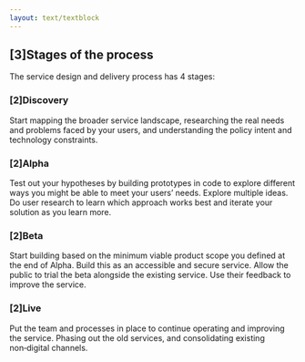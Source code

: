 ```yaml
---
layout: text/textblock
---
```


## [3]Stages of the process

The service design and delivery process has 4 stages:

### [2]Discovery

Start mapping the broader service landscape, researching the real needs and problems faced by your users, and understanding the policy intent and technology constraints.

### [2]Alpha

Test out your hypotheses by building prototypes in code to explore different ways you might be able to meet your users’ needs. Explore multiple ideas. Do user research to learn which approach works best and iterate your solution as you learn more.

### [2]Beta

Start building based on the minimum viable product scope you defined at the end of Alpha. Build this as an accessible and secure service. Allow the public to trial the beta alongside the existing service. Use their feedback to improve the service.

### [2]Live

Put the team and processes in place to continue operating and improving the service. Phasing out the old services, and consolidating existing non‑digital channels.

